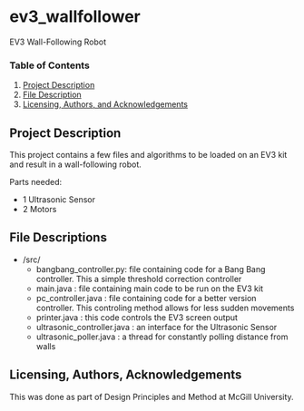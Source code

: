 # ev3_wallfollower
EV3 Wall-Following Robot

### Table of Contents

1. [Project Description](#Project)
2. [File Description](#files)
3. [Licensing, Authors, and Acknowledgements](#licensing)

## Project Description<a name="Project"></a>

This project contains a few files and algorithms to be loaded on an EV3 kit and
result in a wall-following robot. 

Parts needed:
- 1 Ultrasonic Sensor
- 2 Motors

## File Descriptions <a name="files"></a>
- /src/
  - bangbang_controller.py: file containing code for a Bang Bang controller. This a simple threshold correction controller
  - main.java : file containing main code to be run on the EV3 kit
  - pc_controller.java :  file containing code for a better version controller. This controling method allows for less sudden movements
  - printer.java : this code controls the EV3 screen output
  - ultrasonic_controller.java : an interface for the Ultrasonic Sensor
  - ultrasonic_poller.java : a thread for constantly polling distance from walls

## Licensing, Authors, Acknowledgements<a name="licensing"></a>
This was done as part of Design Principles and Method at McGill University.
